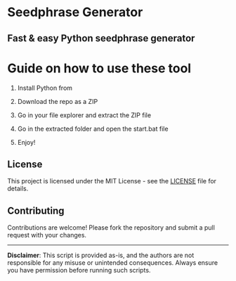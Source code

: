 # Seedphrase Generator          
            
## Fast & easy Python seedphrase generator              
                    
# Guide on how to use these tool                  
                 
1. Install Python from               
        
2. Download the repo as a ZIP             
          
3. Go in your file explorer and extract the ZIP file        
                 
4. Go in the extracted folder and open the start.bat file         
                 
5. Enjoy!               
                     
## License                   
            
This project is licensed under the MIT License - see the [LICENSE](LICENSE) file for details.                     
       
## Contributing       
             
Contributions are welcome! Please fork the repository and submit a pull request with your changes.              
             
---            
               
**Disclaimer**: This script is provided as-is, and the authors are not responsible for any misuse or unintended consequences. Always ensure you have permission before running such scripts.               